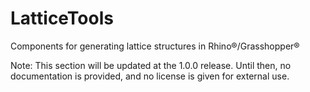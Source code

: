 # LatticeTools
Components for generating lattice structures in Rhino®/Grasshopper®

Note: This section will be updated at the 1.0.0 release. Until then, no documentation is provided, and no license is given for external use.
